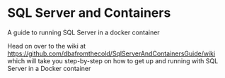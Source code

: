 # SQL Server and Containers
A guide to running SQL Server in a docker container

Head on over to the wiki at https://github.com/dbafromthecold/SqlServerAndContainersGuide/wiki<br>
which will take you step-by-step on how to get up and running with SQL Server in a Docker container

